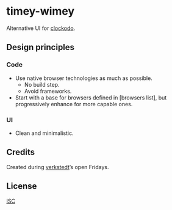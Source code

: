 # timey-wimey

Alternative UI for [clockodo].

## Design principles

### Code

- Use native browser technologies as much as possible.
  - No build step.
  - Avoid frameworks.
- Start with a base for browsers defined in [browsers list],
  but progressively enhance for more capable ones.

### UI

- Clean and minimalistic.

## Credits

Created during [verkstedt]’s open Fridays.

## License

[ISC](./LICENSE)

[browserslist]: ./browserslist
[clockodo]: https://www.clockodo.com/en
[verkstedt]: https://verkstedt.com
